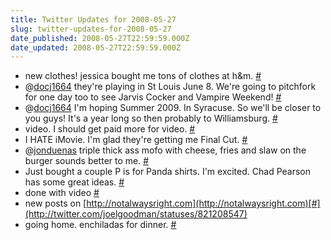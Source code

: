 ```yaml
---
title: Twitter Updates for 2008-05-27
slug: twitter-updates-for-2008-05-27
date_published: 2008-05-27T22:59:59.000Z
date_updated: 2008-05-27T22:59:59.000Z
---
```


- new clothes! jessica bought me tons of clothes at h&m. [#](http://twitter.com/joelgoodman/statuses/820567157)
- @[docj1664](http://twitter.com/docj1664) they're playing in St Louis June 8. We're going to pitchfork for one day too to see Jarvis Cocker and Vampire Weekend! [#](http://twitter.com/joelgoodman/statuses/820886957)
- @[docj1664](http://twitter.com/docj1664) I'm hoping Summer 2009. In Syracuse. So we'll be closer to you guys! It's a year long so then probably to Williamsburg. [#](http://twitter.com/joelgoodman/statuses/820893762)
- video. I should get paid more for video. [#](http://twitter.com/joelgoodman/statuses/821008599)
- I HATE iMovie. I'm glad they're getting me Final Cut. [#](http://twitter.com/joelgoodman/statuses/821061759)
- @[jonduenas](http://twitter.com/jonduenas) triple thick ass mofo with cheese, fries and slaw on the burger sounds better to me. [#](http://twitter.com/joelgoodman/statuses/821124558)
- Just bought a couple P is for Panda shirts. I'm excited. Chad Pearson has some great ideas. [#](http://twitter.com/joelgoodman/statuses/821151854)
- done with  video [#](http://twitter.com/joelgoodman/statuses/821166739)
- new posts on [http://notalwaysright.com](http://notalwaysright.com)[#](http://twitter.com/joelgoodman/statuses/821208547)
- going home. enchiladas for dinner. [#](http://twitter.com/joelgoodman/statuses/821223049)
